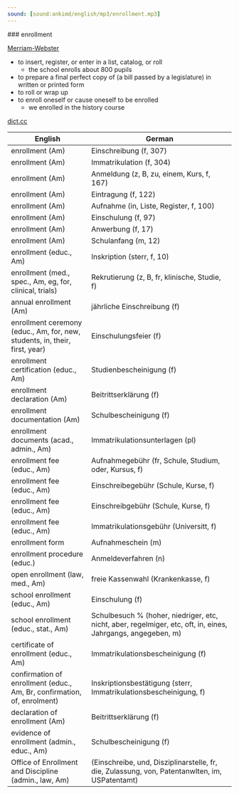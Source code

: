 ```yaml
---
sound: [sound:ankimd/english/mp3/enrollment.mp3]
---
```


\### enrollment

[Merriam-Webster](https://www.merriam-webster.com/dictionary/enrollment)

- to insert, register, or enter in a list, catalog, or roll
    - the school enrolls about 800 pupils
- to prepare a final perfect copy of (a bill passed by a legislature) in written or printed form
- to roll or wrap up
- to enroll oneself or cause oneself to be enrolled
    - we enrolled in the history course

[dict.cc](https://www.dict.cc/enrollment)

| English        | German       |
| -------------- | ------------ |
| enrollment (Am) | Einschreibung (f, 307) |
| enrollment (Am) | Immatrikulation (f, 304) |
| enrollment (Am) | Anmeldung (z, B, zu, einem, Kurs, f, 167) |
| enrollment (Am) | Eintragung (f, 122) |
| enrollment (Am) | Aufnahme (in, Liste, Register, f, 100) |
| enrollment (Am) | Einschulung (f, 97) |
| enrollment (Am) | Anwerbung (f, 17) |
| enrollment (Am) | Schulanfang (m, 12) |
| enrollment (educ., Am) | Inskription (sterr, f, 10) |
| enrollment (med., spec., Am, eg, for, clinical, trials) | Rekrutierung (z, B, fr, klinische, Studie, f) |
| annual enrollment (Am) | jährliche Einschreibung (f) |
| enrollment ceremony (educ., Am, for, new, students, in, their, first, year) | Einschulungsfeier (f) |
| enrollment certification (educ., Am) | Studienbescheinigung (f) |
| enrollment declaration (Am) | Beitrittserklärung (f) |
| enrollment documentation (Am) | Schulbescheinigung (f) |
| enrollment documents (acad., admin., Am) | Immatrikulationsunterlagen (pl) |
| enrollment fee (educ., Am) | Aufnahmegebühr (fr, Schule, Studium, oder, Kursus, f) |
| enrollment fee (educ., Am) | Einschreibegebühr (Schule, Kurse, f) |
| enrollment fee (educ., Am) | Einschreibgebühr (Schule, Kurse, f) |
| enrollment fee (educ., Am) | Immatrikulationsgebühr (Universitt, f) |
| enrollment form | Aufnahmeschein (m) |
| enrollment procedure (educ.) | Anmeldeverfahren (n) |
| open enrollment (law, med., Am) | freie Kassenwahl (Krankenkasse, f) |
| school enrollment (educ., Am) | Einschulung (f) |
| school enrollment (educ., stat., Am) | Schulbesuch % (hoher, niedriger, etc, nicht, aber, regelmiger, etc, oft, in, eines, Jahrgangs, angegeben, m) |
| certificate of enrollment (educ., Am) | Immatrikulationsbescheinigung (f) |
| confirmation of enrollment (educ., Am, Br, confirmation, of, enrolment) | Inskriptionsbestätigung (sterr, Immatrikulationsbescheinigung, f) |
| declaration of enrollment (Am) | Beitrittserklärung (f) |
| evidence of enrollment (admin., educ., Am) | Schulbescheinigung (f) |
| Office of Enrollment and Discipline <OED> (admin., law, Am) |  (Einschreibe, und, Disziplinarstelle, fr, die, Zulassung, von, Patentanwlten, im, USPatentamt) |
